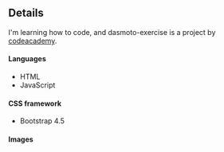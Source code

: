 ## Details

I'm learning how to code, and dasmoto-exercise is a project by [codeacademy](https://www.codecademy.com/).

#### Languages
 * HTML
 * JavaScript

 #### CSS framework
 * Bootstrap 4.5

#### Images


